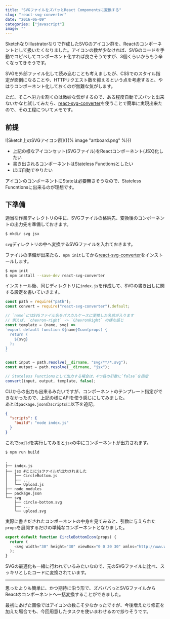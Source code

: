 ```yaml
---
title: "SVGファイルをズバッとReact Componentsに変換する"
slug: "react-svg-converter"
date: "2016-06-09"
categories: ["javascript"]
image: ""
---
```



SketchなりIllustratorなりで作成したSVGのアイコン群を、Reactのコンポーネントとして扱いたくなりました。アイコンの数が少なければ、SVGのコードを手動でコピペしてコンポーネント化すれば良さそうですが、3個くらいからもう辛くなってきそうです。

SVGを外部ファイル化して読み込むことも考えましたが、CSSでのスタイル指定が面倒になることや、HTTPリクエスト数を抑えるという点を考慮すると、やはりコンポーネント化しておくのが無難な気がします。

ただ、そこへ労力を割くのは微妙な気がするので、ある程度自動でズバッと出来ないかなと試してみたら、[react-svg-converter](https://www.npmjs.com/package/react-svg-converter)を使うことで簡単に実現出来たので、その工程についてメモです。


## 前提

![Sketch上のSVGアイコン群]({{% image "artboard.png" %}})

* 上記の様なアイコンセット(SVGファイル)をReactコンポーネント(JSX)化したい
* 書き出されるコンポーネントはStateless Functionsとしたい
* ほぼ自動でやりたい

アイコンのコンポーネントにStateは必要無さそうなので、Stateless Funcntionsに出来るのが理想です。


## 下準備

適当な作業ディレクトリの中に、SVGファイルの格納先、変換後のコンポーネントの出力先を準備しておきます。

```bash
$ mkdir svg jsx
```

`svg`ディレクトリの中へ変換するSVGファイルを入れておきます。

ファイルの準備が出来たら、`npm init`してから[react-svg-converter](https://www.npmjs.com/package/react-svg-converter)をインストールします。

```bash
$ npm init
$ npm install --save-dev react-svg-converter
```

インストール後、同じディレクトリに`index.js`を作成して、SVGの書き出しに関する設定を書いていきます。

```javascript:index.js
const path = require("path");
const convert = require("react-svg-converter").default;

// `name`にはSVGファイル名をパスカルケースに変換した名前が入ります
// 例えば, `chevron-right` -> `ChevronRight` の様な感じ
const template = (name, svg) =>
`export default function ${name}Icon(props) {
  return (
    ${svg}
  );
}
`

const input = path.resolve(__dirname, "svg/**/*.svg");
const output = path.resolve(__dirname, "jsx");

// Stateless Functionsとして出力する場合は、4つ目の引数に`false`を指定
convert(input, output, template, false);
```

CLIからの出力も出来るみたいですが、コンポーネントのテンプレート指定ができなかったので、上記の様にAPIを使う感じにしてみました。  
あとは`package.json`の`scripts`に以下を追記。

```json:package.json
{
  "scripts": {
    "build": "node index.js"
  }
}
```

これで`build`を実行してみると`jsx`の中にコンポーネントが出力されます。

```bash
$ npm run build
```

```text:results
.
├── index.js
├── jsx #ここにjsファイルが出力されました
│   ├── CircleBottom.js
│   ├── ...
│   └── Upload.js
├── node_modules
├── package.json
└── svg
    ├── circle-bottom.svg
    ├── ...
    └── upload.svg
```

実際に書きだされたコンポーネントの中身を見てみると、引数に与えられた`props`を展開するだけの単純なコンポーネントとなりました。

```javascript
export default function CircleBottomIcon(props) {
  return (
    <svg width="30" height="30" viewBox="0 0 30 30" xmlns="http://www.w3.org/2000/svg" {...props}><title>circle-bottom</title><path d="M27.5 15c0 6.893-5.608 12.5-12.5 12.5-6.893 0-12.5-5.608-12.5-12.5C2.5 8.107 8.108 2.5 15 2.5c6.893 0 12.5 5.608 12.5 12.5zm2.5 0c0-8.284-6.716-15-15-15C6.716 0 0 6.716 0 15c0 8.284 6.716 15 15 15 8.284 0 15-6.716 15-15zm-15 2.5l-5.625-5.625-1.875 1.91L15 21.25l7.5-7.466-1.875-1.91L15 17.5z" fill-rule="evenodd"/></svg>
  );
}
```

SVGの最適化も一緒に行われているみたいなので、元のSVGファイルに比べ、スッキリとしたコードに変換されています。

---

思ったよりも簡単に、かつ期待に沿う形で、ズバババっとSVGファイルからReactのコンポーネントへ一括変換することができました。

最初にあげた画像ではアイコンの数こそ少なかったですが、今後増えたり修正を加えた場合でも、今回用意したタスクを使いまわせるので捗りそうです。
